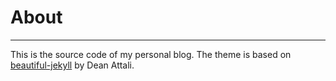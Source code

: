 # About
***
This is the source code of my personal blog. The theme is based on [beautiful-jekyll](https://github.com/daattali/beautiful-jekyll) by Dean Attali.



